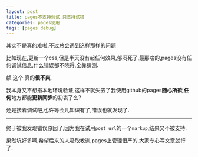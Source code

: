 ```yaml
---
layout: post
title: pages不支持调试,只支持试错
categories: pages使用
tags: [pages debug]
---
```


其实不是真的难啦,不过总会遇到这样那样的问题

比如现在,更新一个css,但是半天没有起任何效果,郁闷死了,最那啥的,pages没有任何调试信息,什么错误都不晓得,全靠猜测.

额.这个.真的**很不爽**.

我本身又不想搭本地环境验证,这样不就失去了我使用github的pages**随心所欲**,**任何**地方都能**更新同步**的初衷了么?

还是接着调试吧,也许等会儿知识有了,错误也就发现了.

---

终于被我发现错误原因了,因为我在试用`post_url`的一个`markup`,结果又不被支持.

果然坑好多啊,希望后来的人吸取教训,pages上管理很严的,大家专心写文章就行了.
